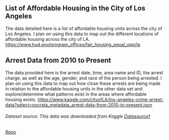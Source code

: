 ## List of Affordable Housing in the City of Los Angeles
The data detailed here is a list of affordable housing units across the city of Los Angeles. I plan on using this data to map out the different locations of affordable housing across the city of LA. 
https://www.hud.gov/program_offices/fair_housing_equal_opp/la

## Arrest Data from 2010 to Present 
The data provided here is the arrest date, time, area name and ID, the arrest charge, as well as the age, gender, and race of the person being arrested. I plan on using this data to map out how close these arrests are being made in relation to the affordable housing units in the other data set and explore/determine what patterns exist in the areas where affordable housing exists. 
https://www.kaggle.com/cityofLA/los-angeles-crime-arrest-data?select=socrata_metadata_arrest-data-from-2010-to-present.json

###### Dataset source: This data was downloaded from Kaggle [Datasource1](https://www.kaggle.com/cityofLA/los-angeles-crime-arrest-data?select=socrata_metadata_arrest-data-from-2010-to-present.json)
###### [Repo](https://github.com/jmlndz0092/up206-jessicamel/blob/main/data/socrata_metadata_arrest-data-from-2010-to-present.json)
